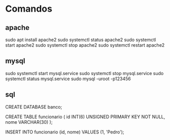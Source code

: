 # Comandos

## apache

sudo apt install apache2
sudo systemctl status apache2
sudo systemctl start apache2
sudo systemctl stop apache2
sudo systemctl restart apache2

## mysql

sudo systemctl start mysql.service
sudo systemctl stop mysql.service
sudo systemctl status mysql.service
sudo mysql -uroot -p123456

## sql

CREATE DATABASE banco;

CREATE TABLE funcionario (
id INT(6) UNSIGNED PRIMARY KEY NOT NULL,
nome VARCHAR(30)
);

INSERT INTO funcionario (id, nome) VALUES (1, 'Pedro');